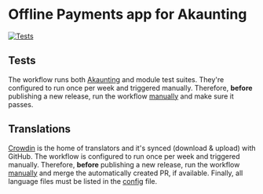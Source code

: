 ﻿# Offline Payments app for Akaunting

[![Tests](https://github.com/akaunting/module-offline-payments/workflows/Tests/badge.svg?label=tests)](https://github.com/akaunting/module-offline-payments/actions)

## Tests

The workflow runs both [Akaunting](https://github.com/akaunting/akaunting/tree/master/tests) and module test suites. They're configured to run once per week and triggered manually. Therefore, **before** publishing a new release, run the workflow [manually](https://github.com/akaunting/module-offline-payments/actions?query=workflow%3ATests) and make sure it passes.

## Translations

[Crowdin](https://crowdin.com/project/akaunting-apps) is the home of translators and it's synced (download & upload) with GitHub. The workflow is configured to run once per week and triggered manually. Therefore, **before** publishing a new release, run the workflow [manually](https://github.com/akaunting/module-offline-payments/actions?query=workflow%3ATranslations) and merge the automatically created PR, if available. Finally, all language files must be listed in the [config](https://github.com/akaunting/module-offline-payments/blob/master/crowdin.yml) file.
